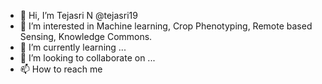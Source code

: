 - 👋 Hi, I’m Tejasri N @tejasri19
- 👀 I’m interested in Machine learning, Crop Phenotyping, Remote based Sensing, Knowledge Commons.
- 🌱 I’m currently learning ...
- 💞️ I’m looking to collaborate on ...
- 📫 How to reach me 

<!---
tejasri19/tejasri19 is a ✨ special ✨ repository because its `README.md` (this file) appears on your GitHub profile.
You can click the Preview link to take a look at your changes.
--->
